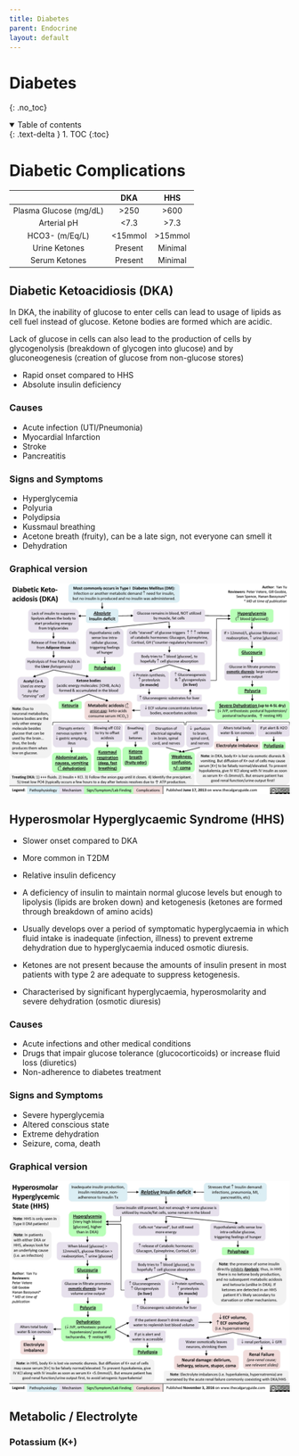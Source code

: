 ```yaml
---
title: Diabetes
parent: Endocrine
layout: default
---
```


# Diabetes
{: .no_toc}

<details open markdown="block">
  <summary>
    Table of contents
  </summary>
  {: .text-delta }
1. TOC
{:toc}
</details>

# Diabetic Complications

|                        |    DKA   |    HHS   |
|:----------------------:|:--------:|:--------:|
| Plasma Glucose (mg/dL) |    >250  |    >600  |
|  Arterial pH           |    <7.3  |    >7.3  |
| HCO3- (m/Eq/L)         |  <15mmol |  >15mmol |
| Urine Ketones          |  Present |  Minimal |
| Serum Ketones          |  Present |  Minimal |

## Diabetic Ketoacidiosis (DKA)

In DKA, the inability of glucose to enter cells can lead to usage of lipids as cell fuel instead of glucose. Ketone bodies are formed which are acidic.

Lack of glucose in cells can also lead to the production of cells by glycogenolysis (breakdown of glycogen into glucose) and by gluconeogenesis (creation of glucose from non-glucose stores)

- Rapid onset compared to HHS
- Absolute insulin deficiency

### Causes

- Acute infection (UTI/Pneumonia)
- Myocardial Infarction
- Stroke 
- Pancreatitis

### Signs and Symptoms

- Hyperglycemia
- Polyuria
- Polydipsia
- Kussmaul breathing
- Acetone breath (fruity), can be a late sign, not everyone can smell it
- Dehydration 

### Graphical version

![DKA Diagram](/assets/images/Diabetic-Ketoacidosis.jpg)

## Hyperosmolar Hyperglycaemic Syndrome (HHS)

- Slower onset compared to DKA
- More common in T2DM
- Relative insulin deficency
- A deficiency of insulin to maintain normal glucose levels but enough to lipolysis (lipids are broken down)  and ketogenesis (ketones are formed through breakdown of amino acids)
- Usually develops over a period of symptomatic hyperglycaemia in which fluid intake is inadequate (infection, illness) to prevent extreme dehydration due to hyperglycaemia induced osmotic diuresis.
- Ketones are not present because the amounts of insulin present in most patients with type 2 are adequate to suppress ketogenesis.

- Characterised by significant hyperglycaemia, hyperosmolarity and severe dehydration (osmotic diuresis)

### Causes

- Acute infections and other medical conditions
- Drugs that impair glucose tolerance (glucocorticoids) or increase fluid loss (diuretics)
- Non-adherence to diabetes treatment

### Signs and Symptoms

- Severe hyperglycemia
- Altered conscious state
- Extreme dehydration
- Seizure, coma, death

### Graphical version

![HHS Diagram](/assets/images/Hyperosmolar-Hyperglycemic-State-HHS.jpg)

## Metabolic / Electrolyte

### Potassium (K+)

